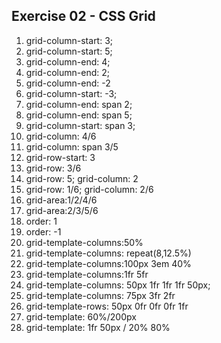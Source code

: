 ## Exercise 02 - CSS Grid

1. grid-column-start: 3;
2. grid-column-start: 5;
3. grid-column-end: 4;
4. grid-column-end: 2;
5. grid-column-end: -2
6. grid-column-start: -3;
7. grid-column-end: span 2;
8. grid-column-end: span 5;
9. grid-column-start: span 3;
10. grid-column: 4/6
11. grid-column: span 3/5
12. grid-row-start: 3
13. grid-row: 3/6
14. grid-row: 5;
grid-column: 2
15. grid-row: 1/6;
grid-column: 2/6
16. grid-area:1/2/4/6
17. grid-area:2/3/5/6
18. order: 1
19. order: -1
20. grid-template-columns:50%
21. grid-template-columns: repeat(8,12.5%)
22. grid-template-columns:100px 3em 40%
23. grid-template-columns:1fr 5fr
24. grid-template-columns: 50px 1fr 1fr 1fr 50px;
25. grid-template-columns: 75px 3fr 2fr
26. grid-template-rows: 50px 0fr 0fr 0fr 1fr
27. grid-template: 60%/200px
28. grid-template: 1fr 50px / 20% 80%